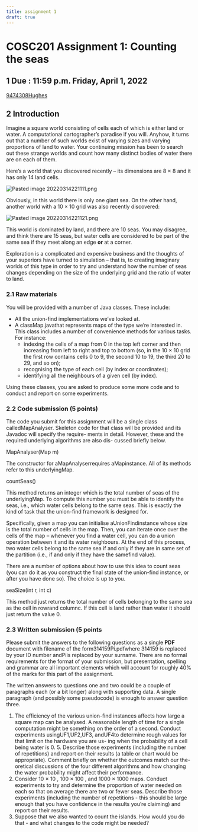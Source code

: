 ```yaml
---
title: assignment 1
draft: true
---
```

# COSC201 Assignment 1: Counting the seas

## 1 Due : 11:59 p.m. Friday, April 1, 2022
[9474308Hughes](None)
## 2 Introduction

Imagine a square world consisting of cells each of which is either land or water. A
computational cartographer’s paradise if you will. Anyhow, it turns out that a number
of such worlds exist of varying sizes and varying proportions of land to water. Your
continuing mission has been to search out these strange worlds and count how many
distinct bodies of water there are on each of them.

Here’s a world that you discovered recently – its dimensions are 8 × 8 and it has only
14 land cells.

![Pasted image 20220314221111.png](None)

Obviously, in this world there is only one giant sea. On the other hand, another world
with a 10 × 10 grid was also recently discovered:

![Pasted image 20220314221121.png](None)

This world is dominated by land, and there are 10 seas. You may disagree, and think
there are 15 seas, but water cells are considered to be part of the same sea if they meet
along an edge **or** at a corner.

Exploration is a complicated and expensive business and the thoughts of your superiors
have turned to simulation – that is, to creating imaginary worlds of this type in order
to try and understand how the number of seas changes depending on the size of the
underlying grid and the ratio of water to land.

### 2.1 Raw materials

You will be provided with a number of Java classes. These include:

- All the union-find implementations we’ve looked at.
- A classMap.javathat represents maps of the type we’re interested in. This class includes a number of convenience methods for various tasks. For instance:
   - indexing the cells of a map from 0 in the top left corner and then increasing from left to right and top to bottom (so, in the 10 × 10 grid the first row contains cells 0 to 9, the second 10 to 19, the third 20 to 29, and so on);
	- recognising the type of each cell (by index or coordinates);
	- identifying all the neighbours of a given cell (by index).

Using these classes, you are asked to produce some more code and to conduct and
report on some experiments.


### 2.2 Code submission (5 points)

The code you submit for this assignment will be a single class calledMapAnalyser.
Skeleton code for that class will be provided and its Javadoc will specify the require-
ments in detail. However, these and the required underlying algorithms are also dis-
cussed briefly below.

MapAnalyser(Map m)

The constructor for aMapAnalyserrequires aMapinstance. All of its methods refer to
this underlyingMap.

countSeas()

This method returns an integer which is the total number of seas of the underlyingMap.
To compute this number you must be able to identify the seas, i.e., which water cells
belong to the same seas. This is exactly the kind of task that the union-find framework
is designed for.

Specifically, given a map you can initialise aUnionFindinstance whose size is the
total number of cells in the map. Then, you can iterate once over the cells of the map –
whenever you find a water cell, you can do a union operation between it and its water
neighbours. At the end of this process, two water cells belong to the same sea if and
only if they are in same set of the partition (i.e., if and only if they have the samefind
value).

There are a number of options about how to use this idea to count seas (you can do it
as you construct the final state of the union-find instance, or after you have done so).
The choice is up to you.

seaSize(int r, int c)

This method just returns the total number of cells belonging to the same sea as the cell
in rowrand columnc. If this cell is land rather than water it should just return the
value 0.

### 2.3 Written submission (5 points

Please submit the answers to the following questions as a single **PDF** document with
filename of the form314159Pi.pdfwhere 314159 is replaced by your ID number
andPiis replaced by your surname. There are no formal requirements for the format
of your submission, but presentation, spelling and grammar are all important elements
which will account for roughly 40% of the marks for this part of the assignment.

The written answers to questions one and two could be a couple of paragraphs each
(or a bit longer) along with supporting data. A single paragraph (and possibly some
pseudocode) is enough to answer question three.

1. The efficiency of the various union-find instances affects how large a square map
    can be analysed. A reasonable length of time for a single computation might be
    something on the order of a second. Conduct experiments usingUF1,UF2,UF3,
    andUF4to determine rough values for that limit on the hardware you are us-
    ing when the probability of a cell being water is 0. 5. Describe those experiments
    (including the number of repetitions) and report on their results (a table or chart
    would be appropriate). Comment briefly on whether the outcomes match our the-
    oretical discussions of the four different algorithms and how changing the water
    probability might affect their performance.
2. Consider 10 × 10 , 100 × 100 , and 1000 × 1000 maps. Conduct experiments to
    try and determine the proportion of water needed on each so that on average
    there are two or fewer seas. Describe those experiments (including the number of
    repetitions - this should be large enough that you have confidence in the results
    you’re claiming) and report on their results.
3. Suppose that we also wanted to count the islands. How would you do that - and
    what changes to the code might be needed?


